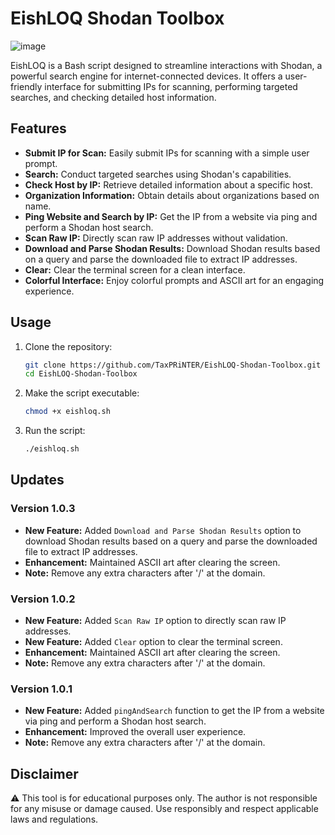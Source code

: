 # EishLOQ Shodan Toolbox

![image](https://github.com/TaxPRiNTER/EishLOQ-Shodan-Toolbox/assets/146424699/9fd413b8-2241-4c54-ac80-6a418b862cb2)

EishLOQ is a Bash script designed to streamline interactions with Shodan, a powerful search engine for internet-connected devices. It offers a user-friendly interface for submitting IPs for scanning, performing targeted searches, and checking detailed host information.

## Features

- **Submit IP for Scan:** Easily submit IPs for scanning with a simple user prompt.
- **Search:** Conduct targeted searches using Shodan's capabilities.
- **Check Host by IP:** Retrieve detailed information about a specific host.
- **Organization Information:** Obtain details about organizations based on name.
- **Ping Website and Search by IP:** Get the IP from a website via ping and perform a Shodan host search.
- **Scan Raw IP:** Directly scan raw IP addresses without validation.
- **Download and Parse Shodan Results:** Download Shodan results based on a query and parse the downloaded file to extract IP addresses.
- **Clear:** Clear the terminal screen for a clean interface.
- **Colorful Interface:** Enjoy colorful prompts and ASCII art for an engaging experience.

## Usage

1. Clone the repository:

    ```bash
    git clone https://github.com/TaxPRiNTER/EishLOQ-Shodan-Toolbox.git
    cd EishLOQ-Shodan-Toolbox
    ```

2. Make the script executable:

    ```bash
    chmod +x eishloq.sh
    ```

3. Run the script:

    ```bash
    ./eishloq.sh
    ```

## Updates

### Version 1.0.3

- **New Feature:** Added `Download and Parse Shodan Results` option to download Shodan results based on a query and parse the downloaded file to extract IP addresses.
- **Enhancement:** Maintained ASCII art after clearing the screen.
- **Note:** Remove any extra characters after '/' at the domain.

### Version 1.0.2

- **New Feature:** Added `Scan Raw IP` option to directly scan raw IP addresses.
- **New Feature:** Added `Clear` option to clear the terminal screen.
- **Enhancement:** Maintained ASCII art after clearing the screen.
- **Note:** Remove any extra characters after '/' at the domain.

### Version 1.0.1

- **New Feature:** Added `pingAndSearch` function to get the IP from a website via ping and perform a Shodan host search.
- **Enhancement:** Improved the overall user experience.
- **Note:** Remove any extra characters after '/' at the domain.

## Disclaimer

⚠️ This tool is for educational purposes only. The author is not responsible for any misuse or damage caused. Use responsibly and respect applicable laws and regulations.
